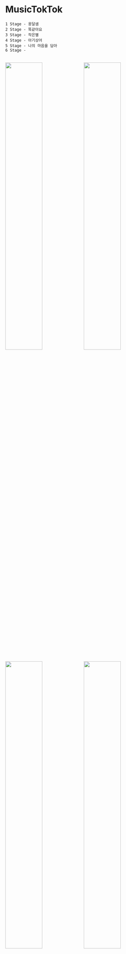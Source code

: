 # MusicTokTok

```
1 Stage - 옹달샘		
2 Stage - 똑같아요		
3 Stage - 작은별		
4 Stage - 아기상어		
5 Stage	- 나의 마음을 담아
6 Stage - 
```
\
<img src = "https://user-images.githubusercontent.com/79827366/135713202-20459f0a-0a1e-4156-8e2b-c46150175e8f.PNG" width="48%" height="48%">
<img src = "https://user-images.githubusercontent.com/79827366/137907318-41ef0859-28fd-4f40-af28-f57816a0a255.PNG" width="48%" height="48%">
<img src = "https://user-images.githubusercontent.com/79827366/137325994-36ef5b0c-c518-4aa2-bdc7-e1375fd1a517.PNG" width="48%" height="48%">
<img src = "https://user-images.githubusercontent.com/79827366/135713199-f675a300-c8d4-440d-b402-d1e6593ae532.PNG" width="48%" height="48%">
